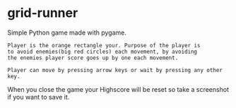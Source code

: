 # grid-runner
Simple Python game made with pygame.

    Player is the orange rectangle your. Purpose of the player is 
    to avoid enemies(big red circles) each movement, by avoiding 
    the enemies player score goes up by one each movement. 
    
    Player can move by pressing arrow keys or wait by pressing any other key.

When you close the game your Highscore will be reset so take a screenshot if you want to save it.
